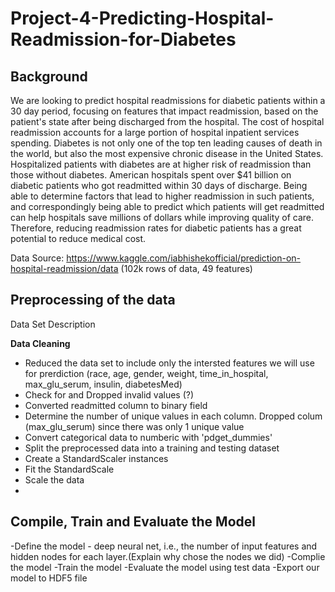 # Project-4-Predicting-Hospital-Readmission-for-Diabetes
## Background
We are looking to predict hospital readmissions for diabetic patients within a 30 day period, focusing on features that impact readmission, based on the patient's state after being discharged from the hospital. The cost of hospital readmission accounts for a large portion of hospital inpatient services spending. Diabetes is not only one of the top ten leading causes of death in the world, but also the most expensive chronic disease in the United States. Hospitalized patients with diabetes are at higher risk of readmission than those without diabetes. American hospitals spent over $41 billion on diabetic patients who got readmitted within 30 days of discharge. Being able to determine factors that lead to higher readmission in such patients, and correspondingly being able to predict which patients will get readmitted can help hospitals save millions of dollars while improving quality of care. Therefore, reducing readmission rates for diabetic patients has a great potential to reduce medical cost. 

Data Source: https://www.kaggle.com/iabhishekofficial/prediction-on-hospital-readmission/data (102k rows of data, 49 features)


## Preprocessing of the data

Data Set Description

**Data Cleaning**
- Reduced the data set to include only the intersted features we will use for prerdiction (race, age, gender, weight, time_in_hospital, max_glu_serum, insulin, diabetesMed)
- Check for and Dropped invalid values (?)
- Converted readmitted column to binary field
- Determine the number of unique values in each column.  Dropped colum (max_glu_serum) since there was only 1 unique value
- Convert categorical data to numberic with 'pdget_dummies'
- Split the preprocessed data into a training and testing dataset
- Create a StandardScaler instances
- Fit the StandardScale
- Scale the data
-
## Compile, Train and Evaluate the Model

-Define the model - deep neural net, i.e., the number of input features and hidden nodes for each layer.(Explain why chose the nodes we did)
-Complie the model
-Train the model
-Evaluate the model using test data
-Export our model to HDF5 file





